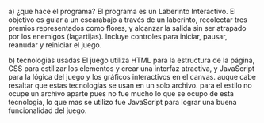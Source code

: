 a) ¿que hace el programa?
El programa es un Laberinto Interactivo. El objetivo es guiar a un escarabajo a través de un laberinto, 
recolectar tres premios representados como flores, y alcanzar la salida sin ser atrapado por los enemigos (lagartijas).
Incluye controles para iniciar, pausar, reanudar y reiniciar el juego.



b) tecnologias usadas
El juego utiliza HTML para la estructura de la página, CSS para estilizar los elementos y crear una interfaz atractiva, 
y JavaScript para la lógica del juego y los gráficos interactivos en el canvas. auque cabe resaltar que estas tecnologias se 
usan en un solo archivo. para el estilo no ocupe un archivo aparte pues no fue mucho lo que se ocupo de esta tecnologia, lo
que mas se utilizo fue  JavaScript para lograr una buena funcionalidad del juego.
